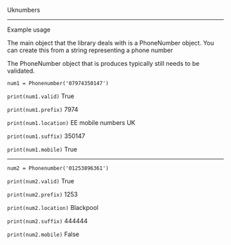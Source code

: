 Uknumbers 

****
Example usage

The main object that the library deals with is a PhoneNumber object. You can create this from a string representing a phone number

The PhoneNumber object that is produces typically still needs to be validated.

`num1 = Phonenumber('07974350147')`

`print(num1.valid)` True

`print(num1.prefix)` 7974

`print(num1.location)` EE	mobile numbers	UK

`print(num1.suffix)` 350147

`print(num1.mobile)` True

****

`num2 = Phonenumber('01253896361')`

`print(num2.valid)` True

`print(num2.prefix)` 1253

`print(num2.location)` Blackpool

`print(num2.suffix)` 444444

`print(num2.mobile)` False
